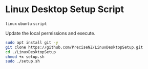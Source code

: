 # Linux Desktop Setup Script
`linux` `ubuntu` `script`


Update the local permissions and execute.

```bash
sudo apt install git -y
git clone https://github.com/PreciseNZ/LinuxDesktopSetup.git
cd ./LinuxDesktopSetup
chmod +x setup.sh
sudo ./setup.sh
```
